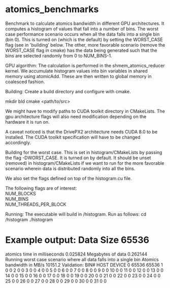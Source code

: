 # atomics_benchmarks
Benchmark to calculate atomics bandwidth in different GPU architectures. 
It computes a histogram of values that fall into a number of bins. 
The worst case performance scenario occurs when all the data falls into
a single bin (bin 0). This is turned on (which is the default) by setting the WORST_CASE flag (see in 'building' below. The other, more favorable scenario (remove the WORST_CASE flag in cmake) has the data being generated such that the bins are selected randomly from 0 to NUM_BINS-1. 

GPU algorithm:
The calculation is performed in the shmem_atomics_reducer kernel. We accumulate histogram values into bin variables in shared memory using atomicAdd. These are then written to global memory in coalesced fashion.


Building:
Create a build directory and configure with cmake.

mkdir bld
cmake <path/to/src>

We might have to modify paths to CUDA toolkit directory in CMakeLists. The gpu architecture flags will also need modification depending on the hardware it is run on. 

A caveat noticed is that the DrivePX2 architecture needs CUDA 8.0 to be installed. The CUDA toolkit specification will have to be changed accordingly.

Building for the worst case. This is set in histogram/CMakeLists by passing the flag -DWORST_CASE. It is turned on by default. It should be unset (removed) in histogram/CMakeLists if we want to run for the more favorable scenario wherein data is distributed randomly into all the bins. 

We also set the flags defined on top of the histogram.cu file. 

The following flags are of interest: <br>
NUM_BLOCKS <br>
NUM_BINS   <br> 
NUM_THREADS_PER_BLOCK <br>


Running:
The executable will build in <build-dir>/histogram.
Run as follows:
cd <build-dir>/histogram
./histogram

Example output:
Data Size 65536
======================================
atomics time in milliseconds 0.025824
Megabytes of data 0.262144
Running worst case scenario where all data falls into a single bin 
Atomics bandwidth in MB/s 10151.2
Validation: 
BIN#   HOST   DEVICE
   0  65536   65536
   1      0       0
   2      0       0
   3      0       0
   4      0       0
   5      0       0
   6      0       0
   7      0       0
   8      0       0
   9      0       0
  10      0       0
  11      0       0
  12      0       0
  13      0       0
  14      0       0
  15      0       0
  16      0       0
  17      0       0
  18      0       0
  19      0       0
  20      0       0
  21      0       0
  22      0       0
  23      0       0
  24      0       0
  25      0       0
  26      0       0
  27      0       0
  28      0       0
  29      0       0
  30      0       0
  31      0       0



 



